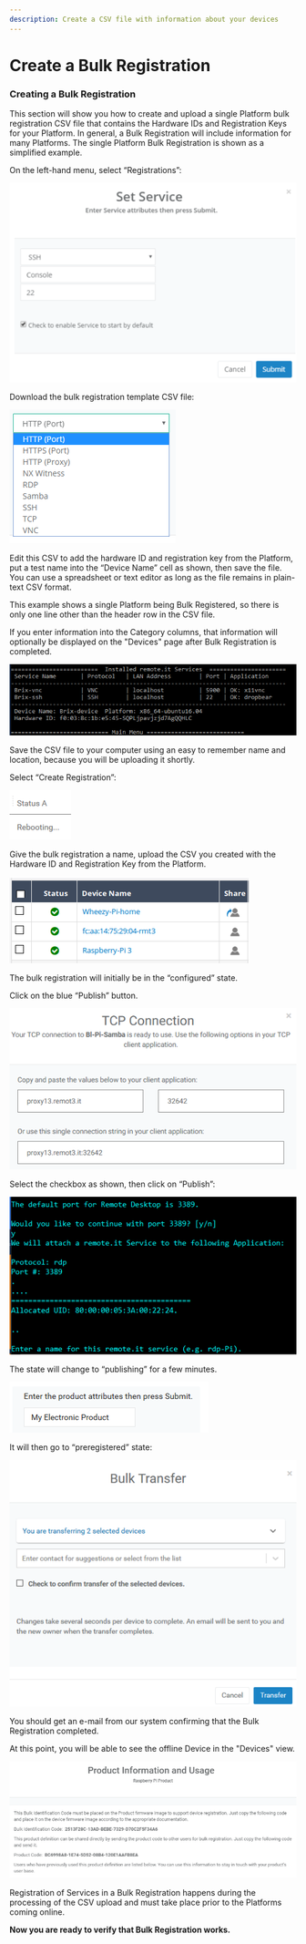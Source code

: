 ```yaml
---
description: Create a CSV file with information about your devices
---
```


# Create a Bulk Registration

### **Creating a Bulk Registration**

This section will show you how to create and upload a single Platform bulk registration CSV file that contains the Hardware IDs and Registration Keys for your Platform.  In general, a Bulk Registration will include information for many Platforms.  The single Platform Bulk Registration is shown as a simplified example.

On the left-hand menu, select “Registrations”:

![](../../.gitbook/assets/image%20%28474%29.png)

Download the bulk registration template CSV file:

![](../../.gitbook/assets/image%20%28396%29.png)

Edit this CSV to add the hardware ID and registration key from the Platform, put a test name into the “Device Name” cell as shown, then save the file.  You can use a spreadsheet or text editor as long as the file remains in plain-text CSV format.

This example shows a single Platform being Bulk Registered, so there is only one line other than the header row in the CSV file.

If you enter information into the Category columns, that information will optionally be displayed on the "Devices" page after Bulk Registration is completed.

![](../../.gitbook/assets/image%20%28445%29.png)

Save the CSV file to your computer using an easy to remember name and location, because you will be uploading it shortly.

Select “Create Registration”:

![](../../.gitbook/assets/image%20%28165%29.png)

Give the bulk registration a name, upload the CSV you created with the Hardware ID and Registration Key from the Platform.

![](../../.gitbook/assets/image%20%28402%29.png)

The bulk registration will initially be in the “configured” state.  

Click on the blue “Publish” button.

![](../../.gitbook/assets/image%20%2866%29.png)

Select the checkbox as shown, then click on “Publish”:

![](../../.gitbook/assets/image%20%28275%29.png)

The state will change to “publishing” for a few minutes.

![](../../.gitbook/assets/image%20%28422%29.png)

It will then go to “preregistered” state:

![](../../.gitbook/assets/image%20%28177%29.png)

You should get an e-mail from our system confirming that the Bulk Registration completed.

At this point, you will be able to see the offline Device in the "Devices" view.  

![](../../.gitbook/assets/image%20%28179%29.png)

Registration of Services in a Bulk Registration happens during the processing of the CSV upload and must take place prior to the Platforms coming online.

**Now you are ready to verify that Bulk Registration works.**  



